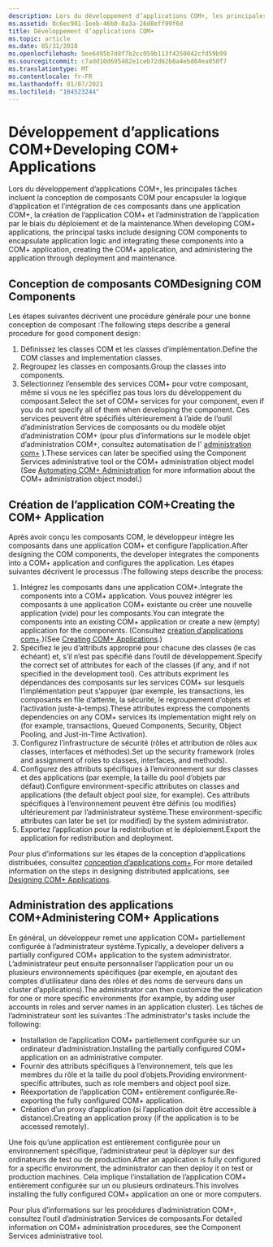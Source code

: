 ```yaml
---
description: Lors du développement d’applications COM+, les principales tâches incluent la conception de composants COM pour encapsuler la logique d’application et l’intégration de ces composants dans une application COM+, la création de l’application COM+ et l’administration de l’application par le biais du déploiement et de la maintenance.
ms.assetid: 8c6ec901-1eeb-46b0-8a3a-26d8eff99f6d
title: Développement d’applications COM+
ms.topic: article
ms.date: 05/31/2018
ms.openlocfilehash: 5ee6495b7d8f7b2cc059b113f4250042cfd59b99
ms.sourcegitcommit: c7add10d695482e1ceb72d62b8a4ebd84ea050f7
ms.translationtype: MT
ms.contentlocale: fr-FR
ms.lasthandoff: 01/07/2021
ms.locfileid: "104523244"
---
```

# <a name="developing-com-applications"></a><span data-ttu-id="9ecb7-103">Développement d’applications COM+</span><span class="sxs-lookup"><span data-stu-id="9ecb7-103">Developing COM+ Applications</span></span>

<span data-ttu-id="9ecb7-104">Lors du développement d’applications COM+, les principales tâches incluent la conception de composants COM pour encapsuler la logique d’application et l’intégration de ces composants dans une application COM+, la création de l’application COM+ et l’administration de l’application par le biais du déploiement et de la maintenance.</span><span class="sxs-lookup"><span data-stu-id="9ecb7-104">When developing COM+ applications, the principal tasks include designing COM components to encapsulate application logic and integrating these components into a COM+ application, creating the COM+ application, and administering the application through deployment and maintenance.</span></span>

## <a name="designing-com-components"></a><span data-ttu-id="9ecb7-105">Conception de composants COM</span><span class="sxs-lookup"><span data-stu-id="9ecb7-105">Designing COM Components</span></span>

<span data-ttu-id="9ecb7-106">Les étapes suivantes décrivent une procédure générale pour une bonne conception de composant :</span><span class="sxs-lookup"><span data-stu-id="9ecb7-106">The following steps describe a general procedure for good component design:</span></span>

1.  <span data-ttu-id="9ecb7-107">Définissez les classes COM et les classes d’implémentation.</span><span class="sxs-lookup"><span data-stu-id="9ecb7-107">Define the COM classes and implementation classes.</span></span>
2.  <span data-ttu-id="9ecb7-108">Regroupez les classes en composants.</span><span class="sxs-lookup"><span data-stu-id="9ecb7-108">Group the classes into components.</span></span>
3.  <span data-ttu-id="9ecb7-109">Sélectionnez l’ensemble des services COM+ pour votre composant, même si vous ne les spécifiez pas tous lors du développement du composant.</span><span class="sxs-lookup"><span data-stu-id="9ecb7-109">Select the set of COM+ services for your component, even if you do not specify all of them when developing the component.</span></span> <span data-ttu-id="9ecb7-110">Ces services peuvent être spécifiés ultérieurement à l’aide de l’outil d’administration Services de composants ou du modèle objet d’administration COM+ (pour plus d’informations sur le modèle objet d’administration COM+, consultez automatisation de l' [administration com+](automating-com--administration.md) ).</span><span class="sxs-lookup"><span data-stu-id="9ecb7-110">These services can later be specified using the Component Services administrative tool or the COM+ administration object model (See [Automating COM+ Administration](automating-com--administration.md) for more information about the COM+ administration object model.)</span></span>

## <a name="creating-the-com-application"></a><span data-ttu-id="9ecb7-111">Création de l’application COM+</span><span class="sxs-lookup"><span data-stu-id="9ecb7-111">Creating the COM+ Application</span></span>

<span data-ttu-id="9ecb7-112">Après avoir conçu les composants COM, le développeur intègre les composants dans une application COM+ et configure l’application.</span><span class="sxs-lookup"><span data-stu-id="9ecb7-112">After designing the COM components, the developer integrates the components into a COM+ application and configures the application.</span></span> <span data-ttu-id="9ecb7-113">Les étapes suivantes décrivent le processus :</span><span class="sxs-lookup"><span data-stu-id="9ecb7-113">The following steps describe the process:</span></span>

1.  <span data-ttu-id="9ecb7-114">Intégrez les composants dans une application COM+.</span><span class="sxs-lookup"><span data-stu-id="9ecb7-114">Integrate the components into a COM+ application.</span></span> <span data-ttu-id="9ecb7-115">Vous pouvez intégrer les composants à une application COM+ existante ou créer une nouvelle application (vide) pour les composants.</span><span class="sxs-lookup"><span data-stu-id="9ecb7-115">You can integrate the components into an existing COM+ application or create a new (empty) application for the components.</span></span> <span data-ttu-id="9ecb7-116">(Consultez [création d’applications com+](creating-com--applications.md).)</span><span class="sxs-lookup"><span data-stu-id="9ecb7-116">(See [Creating COM+ Applications](creating-com--applications.md).)</span></span>
2.  <span data-ttu-id="9ecb7-117">Spécifiez le jeu d’attributs approprié pour chacune des classes (le cas échéant) et, s’il n’est pas spécifié dans l’outil de développement.</span><span class="sxs-lookup"><span data-stu-id="9ecb7-117">Specify the correct set of attributes for each of the classes (if any, and if not specified in the development tool).</span></span> <span data-ttu-id="9ecb7-118">Ces attributs expriment les dépendances des composants sur les services COM+ sur lesquels l’implémentation peut s’appuyer (par exemple, les transactions, les composants en file d’attente, la sécurité, le regroupement d’objets et l’activation juste-à-temps).</span><span class="sxs-lookup"><span data-stu-id="9ecb7-118">These attributes express the components dependencies on any COM+ services its implementation might rely on (for example, transactions, Queued Components, Security, Object Pooling, and Just-in-Time Activation).</span></span>
3.  <span data-ttu-id="9ecb7-119">Configurez l’infrastructure de sécurité (rôles et attribution de rôles aux classes, interfaces et méthodes).</span><span class="sxs-lookup"><span data-stu-id="9ecb7-119">Set up the security framework (roles and assignment of roles to classes, interfaces, and methods).</span></span>
4.  <span data-ttu-id="9ecb7-120">Configurez des attributs spécifiques à l’environnement sur des classes et des applications (par exemple, la taille du pool d’objets par défaut).</span><span class="sxs-lookup"><span data-stu-id="9ecb7-120">Configure environment-specific attributes on classes and applications (the default object pool size, for example).</span></span> <span data-ttu-id="9ecb7-121">Ces attributs spécifiques à l’environnement peuvent être définis (ou modifiés) ultérieurement par l’administrateur système.</span><span class="sxs-lookup"><span data-stu-id="9ecb7-121">These environment-specific attributes can later be set (or modified) by the system administrator.</span></span>
5.  <span data-ttu-id="9ecb7-122">Exportez l’application pour la redistribution et le déploiement.</span><span class="sxs-lookup"><span data-stu-id="9ecb7-122">Export the application for redistribution and deployment.</span></span>

<span data-ttu-id="9ecb7-123">Pour plus d’informations sur les étapes de la conception d’applications distribuées, consultez [conception d’applications com+](designing-com--applications.md).</span><span class="sxs-lookup"><span data-stu-id="9ecb7-123">For more detailed information on the steps in designing distributed applications, see [Designing COM+ Applications](designing-com--applications.md).</span></span>

## <a name="administering-com-applications"></a><span data-ttu-id="9ecb7-124">Administration des applications COM+</span><span class="sxs-lookup"><span data-stu-id="9ecb7-124">Administering COM+ Applications</span></span>

<span data-ttu-id="9ecb7-125">En général, un développeur remet une application COM+ partiellement configurée à l’administrateur système.</span><span class="sxs-lookup"><span data-stu-id="9ecb7-125">Typically, a developer delivers a partially configured COM+ application to the system administrator.</span></span> <span data-ttu-id="9ecb7-126">L’administrateur peut ensuite personnaliser l’application pour un ou plusieurs environnements spécifiques (par exemple, en ajoutant des comptes d’utilisateur dans des rôles et des noms de serveurs dans un cluster d’applications).</span><span class="sxs-lookup"><span data-stu-id="9ecb7-126">The administrator can then customize the application for one or more specific environments (for example, by adding user accounts in roles and server names in an application cluster).</span></span> <span data-ttu-id="9ecb7-127">Les tâches de l’administrateur sont les suivantes :</span><span class="sxs-lookup"><span data-stu-id="9ecb7-127">The administrator's tasks include the following:</span></span>

-   <span data-ttu-id="9ecb7-128">Installation de l’application COM+ partiellement configurée sur un ordinateur d’administration.</span><span class="sxs-lookup"><span data-stu-id="9ecb7-128">Installing the partially configured COM+ application on an administrative computer.</span></span>
-   <span data-ttu-id="9ecb7-129">Fournir des attributs spécifiques à l’environnement, tels que les membres du rôle et la taille du pool d’objets.</span><span class="sxs-lookup"><span data-stu-id="9ecb7-129">Providing environment-specific attributes, such as role members and object pool size.</span></span>
-   <span data-ttu-id="9ecb7-130">Réexportation de l’application COM+ entièrement configurée.</span><span class="sxs-lookup"><span data-stu-id="9ecb7-130">Re-exporting the fully configured COM+ application.</span></span>
-   <span data-ttu-id="9ecb7-131">Création d’un proxy d’application (si l’application doit être accessible à distance).</span><span class="sxs-lookup"><span data-stu-id="9ecb7-131">Creating an application proxy (if the application is to be accessed remotely).</span></span>

<span data-ttu-id="9ecb7-132">Une fois qu’une application est entièrement configurée pour un environnement spécifique, l’administrateur peut la déployer sur des ordinateurs de test ou de production.</span><span class="sxs-lookup"><span data-stu-id="9ecb7-132">After an application is fully configured for a specific environment, the administrator can then deploy it on test or production machines.</span></span> <span data-ttu-id="9ecb7-133">Cela implique l’installation de l’application COM+ entièrement configurée sur un ou plusieurs ordinateurs.</span><span class="sxs-lookup"><span data-stu-id="9ecb7-133">This involves installing the fully configured COM+ application on one or more computers.</span></span>

<span data-ttu-id="9ecb7-134">Pour plus d’informations sur les procédures d’administration COM+, consultez l’outil d’administration Services de composants.</span><span class="sxs-lookup"><span data-stu-id="9ecb7-134">For detailed information on COM+ administration procedures, see the Component Services administrative tool.</span></span>

 

 



